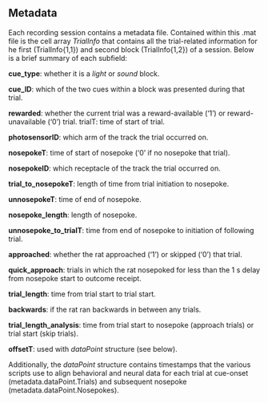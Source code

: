## Metadata

Each recording session contains a metadata file. Contained within this .mat file is the cell array *TrialInfo* that contains all the trial-related information for he first (TrialInfo{1,1}) and second block (TrialInfo{1,2}) of a session. Below is a brief summary of each subfield:

**cue_type**: whether it is a *light* or *sound* block.

**cue_ID**: which of the two cues within a block was presented during that trial.

**rewarded**: whether the current trial was a reward-available (‘1’) or reward-unavailable (‘0’) trial.
trialT: time of start of trial.

**photosensorID**: which arm of the track the trial occurred on.

**nosepokeT**: time of start of nosepoke (‘0’ if no nosepoke that trial).

**nosepokeID**: which receptacle of the track the trial occurred on.

**trial_to_nosepokeT**: length of time from trial initiation to nosepoke.

**unnosepokeT**: time of end of nosepoke.

**nosepoke_length**: length of nosepoke.

**unnosepoke_to_trialT**: time from end of nosepoke to initiation of following trial.

**approached**: whether the rat approached (‘1’) or skipped (‘0’) that trial.

**quick_approach**: trials in which the rat nosepoked for less than the 1 s delay from nosepoke start to outcome receipt.

**trial_length**: time from trial start to trial start.

**backwards**: if the rat ran backwards in between any trials.

**trial_length_analysis**: time from trial start to nosepoke (approach trials) or trial start (skip trials).

**offsetT**: used with *dataPoint* structure (see below).

Additionally, the *dataPoint* structure contains timestamps that the various scripts use to align behavioral and neural data for each trial at cue-onset (metadata.dataPoint.Trials) and subsequent nosepoke (metadata.dataPoint.Nosepokes).

